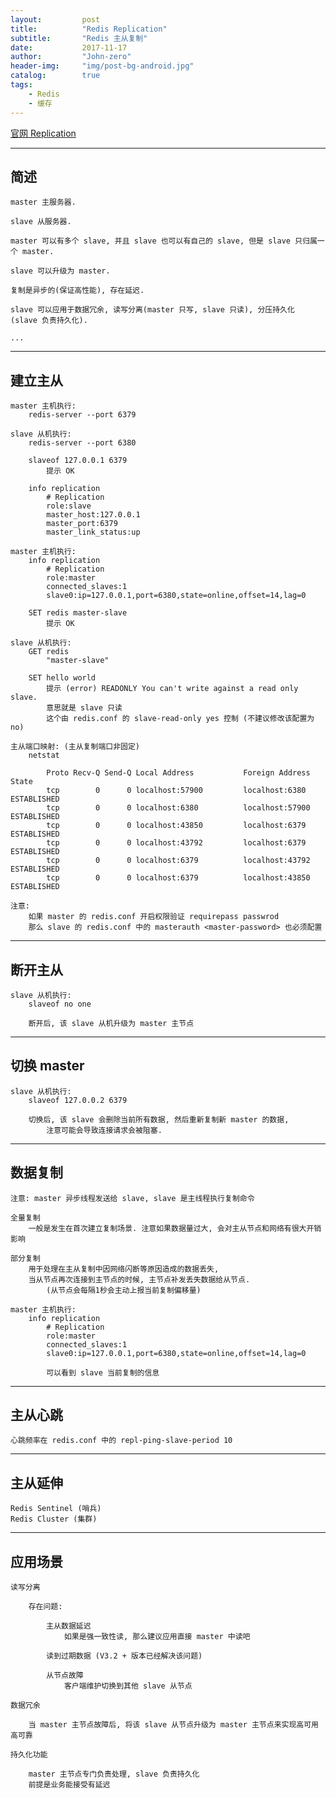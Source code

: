 ```yaml
---
layout:     	post
title:        	"Redis Replication"
subtitle:     	"Redis 主从复制"
date:         	2017-11-17
author:       	"John-zero"
header-img: 	"img/post-bg-android.jpg"
catalog:      	true
tags:
    - Redis
    - 缓存
---
```




<a href="https://redis.io/topics/replication" target="_blank">官网 Replication</a>

***

## 简述

	master 主服务器.
	
	slave 从服务器.
	
	master 可以有多个 slave, 并且 slave 也可以有自己的 slave, 但是 slave 只归属一个 master.
	
	slave 可以升级为 master.
	
	复制是异步的(保证高性能), 存在延迟.
	
	slave 可以应用于数据冗余, 读写分离(master 只写, slave 只读), 分压持久化 (slave 负责持久化).
	
	...
	
***
	
## 建立主从	
	
	master 主机执行:						
		redis-server --port 6379
	
	slave 从机执行:
		redis-server --port 6380
	
		slaveof 127.0.0.1 6379
			提示 OK
		
		info replication
			# Replication
			role:slave
			master_host:127.0.0.1
			master_port:6379
			master_link_status:up

	master 主机执行:
		info replication
			# Replication
			role:master
			connected_slaves:1
			slave0:ip=127.0.0.1,port=6380,state=online,offset=14,lag=0

		SET redis master-slave
			提示 OK

	slave 从机执行:
		GET redis
			"master-slave"
			
		SET hello world	
			提示 (error) READONLY You can't write against a read only slave.
			意思就是 slave 只读
			这个由 redis.conf 的 slave-read-only yes 控制 (不建议修改该配置为 no)

	主从端口映射: (主从复制端口非固定)
		netstat
		
			Proto Recv-Q Send-Q Local Address           Foreign Address         State      
			tcp        0      0 localhost:57900         localhost:6380          ESTABLISHED
			tcp        0      0 localhost:6380          localhost:57900         ESTABLISHED
			tcp        0      0 localhost:43850         localhost:6379          ESTABLISHED
			tcp        0      0 localhost:43792         localhost:6379          ESTABLISHED
			tcp        0      0 localhost:6379          localhost:43792         ESTABLISHED
			tcp        0      0 localhost:6379          localhost:43850         ESTABLISHED
			
	注意:
		如果 master 的 redis.conf 开启权限验证 requirepass passwrod
		那么 slave 的 redis.conf 中的 masterauth <master-password> 也必须配置
	
***			

## 断开主从

	slave 从机执行:
		slaveof no one
		
		断开后, 该 slave 从机升级为 master 主节点
			
***
	
## 切换 master

	slave 从机执行:
		slaveof 127.0.0.2 6379
		
		切换后, 该 slave 会删除当前所有数据, 然后重新复制新 master 的数据, 
			注意可能会导致连接请求会被阻塞.

***		
		
## 数据复制

	注意: master 异步线程发送给 slave, slave 是主线程执行复制命令

	全量复制
		一般是发生在首次建立复制场景. 注意如果数据量过大, 会对主从节点和网络有很大开销影响
		
	部分复制
		用于处理在主从复制中因网络闪断等原因造成的数据丢失, 
		当从节点再次连接到主节点的时候, 主节点补发丢失数据给从节点.
			(从节点会每隔1秒会主动上报当前复制偏移量)
		
	master 主机执行:
		info replication
			# Replication
			role:master
			connected_slaves:1
			slave0:ip=127.0.0.1,port=6380,state=online,offset=14,lag=0
			
			可以看到 slave 当前复制的信息

***

## 主从心跳
	
	心跳频率在 redis.conf 中的 repl-ping-slave-period 10	

***	


## 主从延伸

	Redis Sentinel (哨兵)
	Redis Cluster (集群)


***
	

## 应用场景

	读写分离
	
		存在问题: 
		
			主从数据延迟
				如果是强一致性读, 那么建议应用直接 master 中读吧
				
			读到过期数据 (V3.2 + 版本已经解决该问题)

			从节点故障
				客户端维护切换到其他 slave 从节点
					
	数据冗余
		
		当 master 主节点故障后, 将该 slave 从节点升级为 master 主节点来实现高可用高可靠
		
	持久化功能
		
		master 主节点专门负责处理, slave 负责持久化
		前提是业务能接受有延迟
		
		
